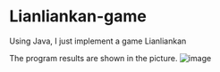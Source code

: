 # Lianliankan-game
Using Java, I just implement a game Lianliankan

The program results are shown in the picture.
![image](http://github.com/fenghan96/Lianliankan-game/results.jpg)
